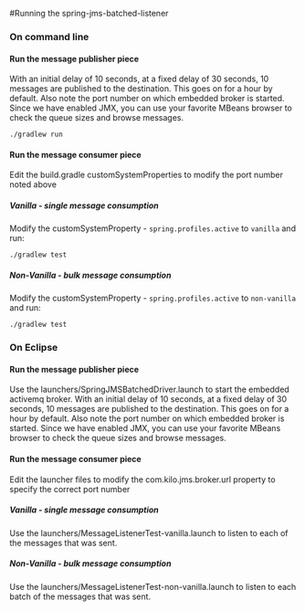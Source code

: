 #Running the spring-jms-batched-listener

### On command line

#### Run the message publisher piece
With an initial delay of 10 seconds, at a fixed delay of 30 seconds, 10 messages are published to the destination. This goes on for a hour by default. Also note the port number on which embedded broker is started. Since we have enabled JMX, you can use your favorite MBeans browser to check the queue sizes and browse messages.

    ./gradlew run

#### Run the message consumer piece

Edit the build.gradle customSystemProperties to modify the port number noted above

##### Vanilla - single message consumption
Modify the customSystemProperty - `spring.profiles.active` to `vanilla`  and run:

    ./gradlew test 

##### Non-Vanilla - bulk message consumption 
Modify the customSystemProperty - `spring.profiles.active` to `non-vanilla` and run:

    ./gradlew test 



### On Eclipse

#### Run the message publisher piece

Use the launchers/SpringJMSBatchedDriver.launch to start the embedded activemq broker. With an initial delay of 10 seconds, at a fixed delay of 30 seconds, 10 messages are published to the destination. This goes on for a hour by default. Also note the port number on which embedded broker is started. Since we have enabled JMX, you can use your favorite MBeans browser to check the queue sizes and browse messages. 

#### Run the message consumer piece

Edit the launcher files to modify the com.kilo.jms.broker.url property to specify the correct port number

##### Vanilla - single message consumption
Use the launchers/MessageListenerTest-vanilla.launch to listen to each of the messages that was sent. 

##### Non-Vanilla - bulk message consumption 
Use the launchers/MessageListenerTest-non-vanilla.launch to listen to each batch of the messages that was sent.